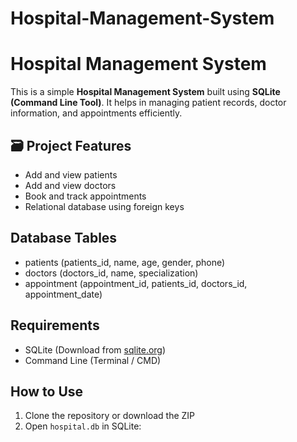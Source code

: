 # Hospital-Management-System
# Hospital Management System

This is a simple **Hospital Management System** built using **SQLite (Command Line Tool)**. It helps in managing patient records, doctor information, and appointments efficiently.

## 🗃 Project Features

- Add and view patients
- Add and view doctors
- Book and track appointments
- Relational database using foreign keys

##  Database Tables

- patients (patients_id, name, age, gender, phone)
- doctors (doctors_id, name, specialization)
- appointment (appointment_id, patients_id, doctors_id, appointment_date)

##  Requirements

- SQLite (Download from [sqlite.org](https://www.sqlite.org/download.html))
- Command Line (Terminal / CMD)

##  How to Use

1. Clone the repository or download the ZIP
2. Open `hospital.db` in SQLite:
